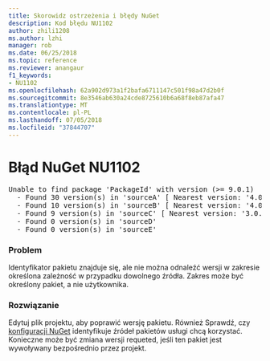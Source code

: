```yaml
---
title: Skorowidz ostrzeżenia i błędy NuGet
description: Kod błędu NU1102
author: zhili1208
ms.author: lzhi
manager: rob
ms.date: 06/25/2018
ms.topic: reference
ms.reviewer: anangaur
f1_keywords:
- NU1102
ms.openlocfilehash: 62a902d973a1f2bafa6711147c501f98a47d2b0f
ms.sourcegitcommit: 8e3546ab630a24cde8725610b6a68f8eb87afa47
ms.translationtype: MT
ms.contentlocale: pl-PL
ms.lasthandoff: 07/05/2018
ms.locfileid: "37844707"
---
```

# <a name="nuget-error-nu1102"></a>Błąd NuGet NU1102

<pre>Unable to find package 'PackageId' with version (>= 9.0.1)<br/>  - Found 30 version(s) in 'sourceA' [ Nearest version: '4.0.0' ]<br/>  - Found 10 version(s) in 'sourceB' [ Nearest version: '4.0.0-rc-2129' ]<br/>  - Found 9 version(s) in 'sourceC' [ Nearest version: '3.0.0-beta-00032' ]<br/>  - Found 0 version(s) in 'sourceD'<br/>  - Found 0 version(s) in 'sourceE'</pre>

### <a name="issue"></a>Problem
Identyfikator pakietu znajduje się, ale nie można odnaleźć wersji w zakresie określona zależność w przypadku dowolnego źródła. Zakres może być określony pakiet, a nie użytkownika.

### <a name="solution"></a>Rozwiązanie
Edytuj plik projektu, aby poprawić wersję pakietu. Również Sprawdź, czy [konfiguracji NuGet](../../consume-packages/Configuring-NuGet-Behavior.md) identyfikuje źródeł pakietów usługi chcą korzystać. Konieczne może być zmiana wersji requeted, jeśli ten pakiet jest wywoływany bezpośrednio przez projekt.